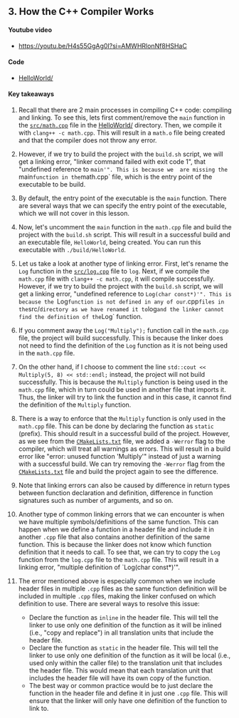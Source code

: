 ## 3. How the C++ Compiler Works

#### Youtube video

- https://youtu.be/H4s55GgAg0I?si=AMWHRlonNf8HSHaC 

#### Code

- [HelloWorld/](HelloWorld/)

#### Key takeaways

1. Recall that there are 2 main processes in compiling C++ code: compiling and linking. To see this, 
lets first comment/remove the `main` function in the [`src/math.cpp`](HelloWorld/src/math.cpp) file in
the [HelloWorld/](HelloWorld/) directory. Then, we compile it with `clang++ -c math.cpp`. This will result 
in a `math.o` file being created and that the compiler does not throw any error.

2. However, if we try to build the project with the `build.sh` script, we will get a linking error, 
"linker command failed with exit code 1", that "undefined reference to `main'". This is because we 
are missing the `main` function in the `math.cpp` file, which is the entry point of the executable 
to be build.

3. By default, the entry point of the executable is the `main` function. There are several ways that 
we can specify the entry point of the executable, which we will not cover in this lesson.

4. Now, let's uncomment the `main` function in the `math.cpp` file and build the project with the
`build.sh` script. This will result in a successful build and an executable file, `HelloWorld`, 
being created. You can run this executable with `./build/HelloWorld`.

5. Let us take a look at another type of linking error. First, let's rename the `Log` function in the 
[`src/log.cpp`](HelloWorld/src/log.cpp) file to `log`. Next, if we compile the `math.cpp` file with
`clang++ -c math.cpp`, it will compile successfully. However, if we try to build the project with the
`build.sh` script, we will get a linking error, "undefined reference to `Log(char const*)'". This is
because the `Log` function is not defined in any of our `.cpp` files in the `src/` directory as we
have renamed it to `log` and the linker cannot find the definition of the `Log` function.

6. If you comment away the `Log("Multiply");` function call in the `math.cpp` file, the project will build successfully.
This is because the linker does not need to find the definition of the `Log` function as it is not being
used in the `math.cpp` file.

7. On the other hand, if I choose to comment the line `std::cout << Multiply(5, 8) << std::endl;` instead,
the project will not build successfully. This is because the `Multiply` function is being used in the `math.cpp`
file, which in turn could be used in another file that imports it. Thus, the linker will try to link the function 
and in this case, it cannot find the definition of the `Multiply` function.

8. There is a way to enforce that the `Multiply` function is only used in the `math.cpp` file. This can be done
by declaring the function as `static` (prefix). This should result in a successful build of the project.
However, as we see from the [`CMakeLists.txt`](HelloWorld/CMakeList.txt) file, we added a `-Werror` flag
to the compiler, which will treat all warnings as errors. This will result in a build error like 
"error: unused function 'Multiply'" instead of just a warning with a successful build. We can try removing
the `-Werror` flag from the [`CMakeLists.txt`](HelloWorld/CMakeList.txt) file and build the project again
to see the difference.

9. Note that linking errors can also be caused by difference in return types between function declaration and
definition, difference in function signatures such as number of arguments, and so on.

10. Another type of common linking errors that we can encounter is when we have multiple symbols/definitions of the 
same function. This can happen when we define a function in a header file and include it in another `.cpp` file that 
also contains another definition of the same function. This is because the linker does not know which function definition
that it needs to call. To see that, we can try to copy the `Log` function from the `log.cpp` file to the `math.cpp` file. 
This will result in a linking error, "multiple definition of `Log(char const*)'".

11. The error mentioned above is especially common when we include header files in multiple `.cpp` files as the same 
function definition will be included in multiple `.cpp` files, making the linker confused on which definition to use.
There are several ways to resolve this issue:
    - Declare the function as `inline` in the header file. This will tell the linker to use only one definition of the function
    as it will be inlined (i.e., "copy and replace") in all translation units that include the header file.
    - Declare the function as `static` in the header file. This will tell the linker to use only one definition of the function
    as it will be local (i.e., used only within the caller file) to the translation unit that includes the header file.
    This would mean that each translation unit that includes the header file will have its own copy of the function.
    - The best way or common practice would be to just declare the function in the header file and define it in just
    one `.cpp` file. This will ensure that the linker will only have one definition of the function to link to.
